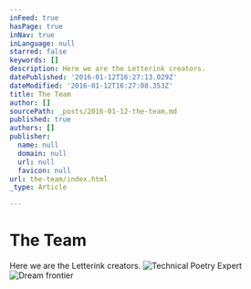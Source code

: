 ```yaml
---
inFeed: true
hasPage: true
inNav: true
inLanguage: null
starred: false
keywords: []
description: Here we are the Letterink creators.
datePublished: '2016-01-12T16:27:13.029Z'
dateModified: '2016-01-12T16:27:08.353Z'
title: The Team
author: []
sourcePath: _posts/2016-01-12-the-team.md
published: true
authors: []
publisher:
  name: null
  domain: null
  url: null
  favicon: null
url: the-team/index.html
_type: Article

---
```

# The Team

Here we are the Letterink creators.
![Technical Poetry Expert](https://s3-us-west-2.amazonaws.com/the-grid-img/p/881e3c5daea6fc05934ee9b043d785fd82d9e42e.png)
![Dream frontier](https://the-grid-user-content.s3-us-west-2.amazonaws.com/53a85c18-9c4e-4637-87ac-a5500706c377.png)